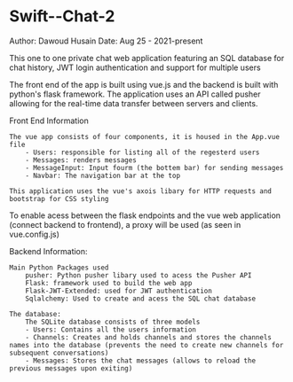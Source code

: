 # Swift--Chat-2

Author: Dawoud Husain
Date: Aug 25 - 2021-present

This one to one private chat web application featuring an SQL database for chat history, JWT login authentication 
and support for multiple users

The front end of the app is built using vue.js and the backend is built with python's flask framework. The application uses an API called pusher allowing for the real-time data transfer between servers and clients.

Front End Information

    The vue app consists of four components, it is housed in the App.vue file
        - Users: responsible for listing all of the regesterd users 
        - Messages: renders messages
        - MessageInput: Input fourm (the bottem bar) for sending messages
        - Navbar: The navigation bar at the top

    This application uses the vue's axois libary for HTTP requests and bootstrap for CSS styling

To enable acess between the flask endpoints and the vue web application (connect backend to frontend), a proxy will be used (as seen in vue.config.js)

Backend Information:

    Main Python Packages used
        pusher: Python pusher libary used to acess the Pusher API
        Flask: framework used to build the web app
        Flask-JWT-Extended: used for JWT authentication
        Sqlalchemy: Used to create and acess the SQL chat database

    The database:
        The SQLite database consists of three models
        - Users: Contains all the users information
        - Channels: Creates and holds channels and stores the channels names into the database (prevents the need to create new channels for subsequent conversations)
        - Messages: Stores the chat messages (allows to reload the previous messages upon exiting)


